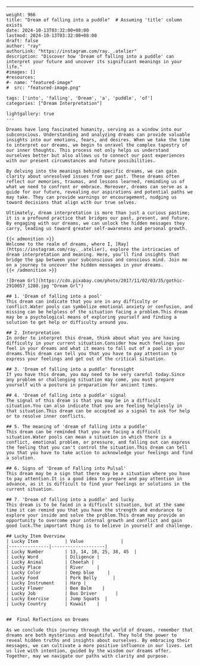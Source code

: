 ---
    weight: 966
    title: "Dream of falling into a puddle"  # Assuming 'title' column exists
    date: 2024-10-13T03:32:00+08:00
    lastmod: 2024-10-13T03:32:00+08:00
    draft: false
    author: "ray"
    authorLink: "https://instagram.com/ray._.atelier"
    description: "Discover how 'Dream of falling into a puddle' can interpret your future and uncover its significant meanings in your life."
    #images: []
    #resources:
    #- name: "featured-image"
    #  src: "featured-image.png"
    
    tags: ['into', 'falling', 'Dream', 'a', 'puddle', 'of']
    categories: ["Dream Interpretation"]
    
    lightgallery: true
    ---
    
    Dreams have long fascinated humanity, serving as a window into our subconscious. Understanding and analyzing dreams can provide valuable insights into our emotions, fears, and desires. When we take the time to interpret our dreams, we begin to unravel the complex tapestry of our inner thoughts. This process not only helps us understand ourselves better but also allows us to connect our past experiences with our present circumstances and future possibilities.
    
    By delving into the meanings behind specific dreams, we can gain clarity about unresolved issues from our past. These dreams often reflect our memories, traumas, and lessons learned, reminding us of what we need to confront or embrace. Moreover, dreams can serve as a guide for our future, revealing our aspirations and potential paths we may take. They can provide warnings or encouragement, nudging us toward decisions that align with our true selves.
    
    Ultimately, dream interpretation is more than just a curious pastime; it is a profound practice that bridges our past, present, and future. By engaging with our dreams, we can unlock the hidden messages they carry, leading us toward greater self-awareness and personal growth.
    
    {{< admonition >}}
    Welcome to the realm of dreams, where I, [Ray](https://instagram.com/ray._.atelier), explore the intricacies of dream interpretation and meaning. Here, you’ll find insights that bridge the gap between your subconscious and conscious mind. Join me on a journey to uncover the hidden messages in your dreams.
    {{< /admonition >}}
    
    ![Dream Grl](https://cdn.pixabay.com/photo/2017/11/02/03/35/gothic-2910057_1280.jpg "Dream Grl")
    
    ## 1. 'Dream of falling into a pool'
    This dream can indicate that you are in any difficulty or conflict.Water pools can symbolize emotional anxiety or confusion, and missing can be helpless of the situation facing a problem.This dream may be a psychological means of exploring yourself and finding a solution to get help or difficulty around you.
    
    ## 2. Interpretation
    In order to interpret this dream, think about what you are having difficulty in your current situation.Consider how much feelings you feel in your dreams and what it means to fall out of a pool in your dreams.This dream can tell you that you have to pay attention to express your feelings and get out of the critical situation.
    
    ## 3. 'Dream of falling into a puddle' foresight
    If you have this dream, you may need to be very careful today.Since any problem or challenging situation may come, you must prepare yourself with a posture in preparation for ancient times.
    
    ## 4. 'Dream of falling into a puddle' signal
    The signal of this dream is that you may be in a difficult situation.You can also indicate that you are feeling helplessly in that situation.This dream can be accepted as a signal to ask for help or to resolve inner conflicts.
    
    ## 5. The meaning of 'dream of falling into a puddle'
    This dream can be reminded that you are facing a difficult situation.Water pools can mean a situation in which there is a conflict, emotional problem, or pressure, and falling out can express the feeling that you can't control the situation.This dream can tell you that you have to take action to acknowledge your feelings and find a solution.
    
    ## 6. Signs of 'Dream of Falling into Pulsal'
    This dream may be a sign that there may be a situation where you have to pay attention.It is a good idea to prepare and pay attention in advance, as it is difficult to find your feelings or solutions in the current situation.
    
    ## 7. 'Dream of falling into a puddle' and lucky
    This dream is to be faced in a difficult situation, but at the same time it can remind you that you have the strength and endurance to explore your inside and solve the problem.This dream may provide an opportunity to overcome your internal growth and conflict and gain good luck.The important thing is to believe in yourself and challenge.
    
    ## Lucky Item Overview
    | Lucky Item          | Value              |
    |---------------|--------------------|
    | Lucky Number        | 13, 14, 18, 25, 38, 45  |
    | Lucky Word          | Diligence |
    | Lucky Animal        | Cheetah |
    | Lucky Place         | River     |
    | Lucky Color         | Deep blue     |
    | Lucky Food          | Pork Belly      |
    | Lucky Instrument    | Harp |
    | Lucky Flower        | Bee Balm    |
    | Lucky Job           | Bus Driver       |
    | Lucky Exercise      | Jump Squats  |
    | Lucky Country       | Kuwait    |
    
    
    ##  Final Reflections on Dreams
    
    As we conclude this journey through the world of dreams, remember that dreams are both mysterious and beautiful. They hold the power to reveal hidden truths and insights about ourselves. By embracing their messages, we can cultivate a more positive influence in our lives. Let us live with intention, guided by the wisdom our dreams offer. Together, may we navigate our paths with clarity and purpose.
    